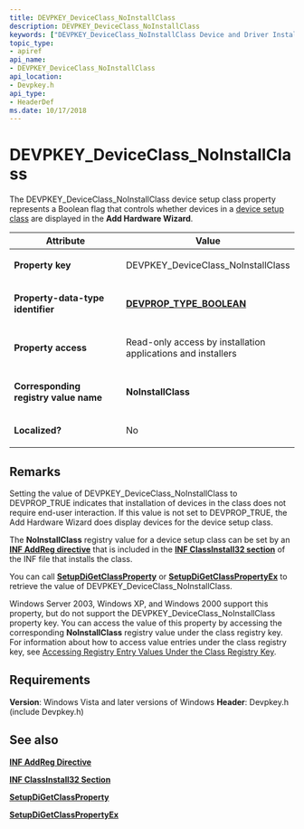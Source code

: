 ```yaml
---
title: DEVPKEY_DeviceClass_NoInstallClass
description: DEVPKEY_DeviceClass_NoInstallClass
keywords: ["DEVPKEY_DeviceClass_NoInstallClass Device and Driver Installation"]
topic_type:
- apiref
api_name:
- DEVPKEY_DeviceClass_NoInstallClass
api_location:
- Devpkey.h
api_type:
- HeaderDef
ms.date: 10/17/2018
---
```


# DEVPKEY_DeviceClass_NoInstallClass


The DEVPKEY_DeviceClass_NoInstallClass device setup class property represents a Boolean flag that controls whether devices in a [device setup class](./overview-of-device-setup-classes.md) are displayed in the **Add Hardware Wizard**.

<table>
<colgroup>
<col width="50%" />
<col width="50%" />
</colgroup>
<thead>
<tr>
<th>Attribute</th>
<th>Value</th>
</tr>
</thead>
<tbody>
<tr class="odd">
<td align="left"><p><strong>Property key</strong></p></td>
<td align="left"><p>DEVPKEY_DeviceClass_NoInstallClass</p></td>
</tr>
<tr class="even">
<td align="left"><p><strong>Property-data-type identifier</strong></p></td>
<td align="left"><p><a href="devprop-type-boolean.md" data-raw-source="[&lt;strong&gt;DEVPROP_TYPE_BOOLEAN&lt;/strong&gt;](devprop-type-boolean.md)"><strong>DEVPROP_TYPE_BOOLEAN</strong></a></p></td>
</tr>
<tr class="odd">
<td align="left"><p><strong>Property access</strong></p></td>
<td align="left"><p>Read-only access by installation applications and installers</p></td>
</tr>
<tr class="even">
<td align="left"><p><strong>Corresponding registry value name</strong></p></td>
<td align="left"><p><strong>NoInstallClass</strong></p></td>
</tr>
<tr class="odd">
<td align="left"><p><strong>Localized?</strong></p></td>
<td align="left"><p>No</p></td>
</tr>
</tbody>
</table>

 

## Remarks

Setting the value of DEVPKEY_DeviceClass_NoInstallClass to DEVPROP_TRUE indicates that installation of devices in the class does not require end-user interaction. If this value is not set to DEVPROP_TRUE, the Add Hardware Wizard does display devices for the device setup class.

The **NoInstallClass** registry value for a device setup class can be set by an [**INF AddReg directive**](./inf-addreg-directive.md) that is included in the [**INF ClassInstall32 section**](./inf-classinstall32-section.md) of the INF file that installs the class.

You can call [**SetupDiGetClassProperty**](/windows/win32/api/setupapi/nf-setupapi-setupdigetclasspropertyw) or [**SetupDiGetClassPropertyEx**](/windows/win32/api/setupapi/nf-setupapi-setupdigetclasspropertyexw) to retrieve the value of DEVPKEY_DeviceClass_NoInstallClass.

Windows Server 2003, Windows XP, and Windows 2000 support this property, but do not support the DEVPKEY_DeviceClass_NoInstallClass property key. You can access the value of this property by accessing the corresponding **NoInstallClass** registry value under the class registry key. For information about how to access value entries under the class registry key, see [Accessing Registry Entry Values Under the Class Registry Key](./accessing-registry-entry-values-under-the-class-registry-key.md).

## Requirements

**Version**: Windows Vista and later versions of Windows
**Header**: Devpkey.h (include Devpkey.h)


## See also


[**INF AddReg Directive**](./inf-addreg-directive.md)

[**INF ClassInstall32 Section**](./inf-classinstall32-section.md)

[**SetupDiGetClassProperty**](/windows/win32/api/setupapi/nf-setupapi-setupdigetclasspropertyw)

[**SetupDiGetClassPropertyEx**](/windows/win32/api/setupapi/nf-setupapi-setupdigetclasspropertyexw)

 

